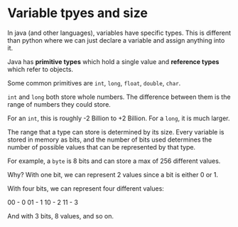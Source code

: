 # Variable tpyes and size

In java (and other languages), variables have specific types. This is different
than python where we can just declare a variable and assign anything into it.

Java has **primitive types** which hold a single value and **reference types**
which refer to objects.

Some common primitives are `int`, `long`, `float`, `double`, `char`.

`int` and `long` both store whole numbers. The difference between them is
the range of numbers they could store.

For an `int`, this is roughly -2 Billion to +2 Billion. For a `long`, it is
much larger. 

The range that a type can store is determined by its size. Every variable is
stored in memory as bits, and the number of bits used determines the number of
possible values that can be represented by that type.

For example, a `byte` is 8 bits and can store a max of 256 different values.

Why? With one bit, we can represent 2 values since a bit is either 0 or 1.

With four bits, we can represent four different values:

00 - 0
01 - 1
10 - 2
11 - 3

And with 3 bits, 8 values, and so on.
